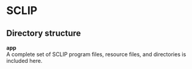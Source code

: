 # SCLIP

## Directory structure
**app**<br />
A complete set of SCLIP program files, resource files, and directories is included here.
